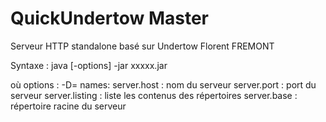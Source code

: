 # QuickUndertow Master

Serveur HTTP standalone basé sur Undertow
Florent FREMONT

Syntaxe : java [-options] -jar xxxxx.jar

où options :
    -D<name>=<value>
        names:
            server.host     : nom du serveur
            server.port     : port du serveur
            server.listing  : liste les contenus des répertoires
            server.base     : répertoire racine du serveur
